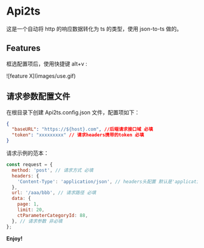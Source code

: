 # Api2ts

这是一个自动将 http 的响应数据转化为 ts 的类型，使用 json-to-ts 做的。

## Features

框选配置项后，使用快捷键 alt+v :

\!\[feature X\]\(images/use.gif\)

## 请求参数配置文件

在根目录下创建 Api2ts.config.json 文件，配置项如下：

```json
{
  "baseURL": "https://${host}.com", //后端请求接口域 必填
  "token": "xxxxxxxxx" // 请求headers携带的token 必填
}
```

请求示例的范本：

```js
const request = {
  method: 'post', // 请求方式 必填
  headers: {
    'Content-Type': 'application/json', // headers头配置 默认是'application/json' 非必填
  },
  url: '/aaa/bbb', // 请求路径 必填
  data: {
    page: 1,
    limit: 20,
    ctParameterCategoryId: 88,
  }, // 请求参数 非必填
};
```

**Enjoy!**
